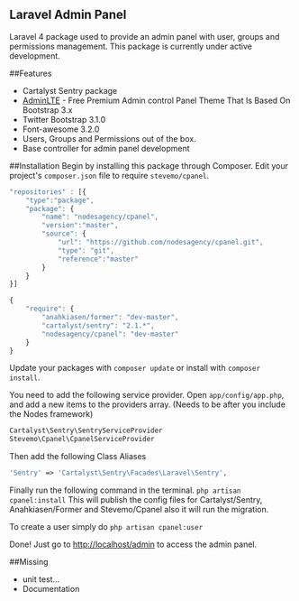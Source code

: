 ## Laravel Admin Panel

Laravel 4 package used to provide an admin panel with user, groups and permissions management.
This package is currently under active development.

##Features
* Cartalyst Sentry package
* [AdminLTE](https://github.com/almasaeed2010/AdminLTE) - Free Premium Admin control Panel Theme That Is Based On Bootstrap 3.x
* Twitter Bootstrap 3.1.0
* Font-awesome 3.2.0
* Users, Groups and Permissions out of the box.
* Base controller for admin panel development

##Installation
Begin by installing this package through Composer. Edit your project's `composer.json` file to require `stevemo/cpanel`.

```javascript
"repositories" : [{
	"type":"package",
	"package": {
		"name": "nodesagency/cpanel",
		"version":"master",
		"source": {
			"url": "https://github.com/nodesagency/cpanel.git",
			"type": "git",
			"reference":"master"
		}
	}
}]
```

```javascript
{
    "require": {
        "anahkiasen/former": "dev-master",
        "cartalyst/sentry": "2.1.*",
        "nodesagency/cpanel": "dev-master"
    }
}
```

Update your packages with `composer update` or install with `composer install`.

You need to add the following service provider. 
Open `app/config/app.php`, and add a new items to the providers array.
(Needs to be after you include the Nodes framework)
```php
Cartalyst\Sentry\SentryServiceProvider
Stevemo\Cpanel\CpanelServiceProvider
```

Then add the following Class Aliases
```php
'Sentry' => 'Cartalyst\Sentry\Facades\Laravel\Sentry',
```

Finally run the following command in the terminal. `php artisan cpanel:install`
This will publish the config files for Cartalyst/Sentry, Anahkiasen/Former and Stevemo/Cpanel also it will run the migration.

To create a user simply do `php artisan cpanel:user`

Done! Just go to [http://localhost/admin](http://localhost/admin) to access the admin panel.

##Missing
* unit test…
* Documentation
